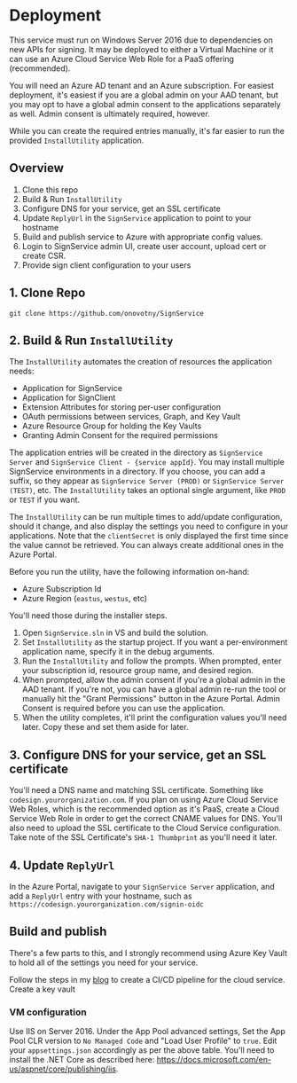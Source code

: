 # Deployment

This service must run on Windows Server 2016 due to dependencies on new APIs for signing. It may be deployed to either a Virtual Machine or it can use an Azure Cloud Service Web Role for a PaaS offering (recommended).

You will need an Azure AD tenant and an Azure subscription. For easiest deployment, it's easiest if you are a global admin on your AAD tenant, but you may opt to have a global admin consent to the applications separately as well. Admin consent is ultimately required, however.

While you can create the required entries manually, it's far easier to run the provided `InstallUtility` application.

## Overview

1. Clone this repo
2. Build & Run `InstallUtility`
3. Configure DNS for your service, get an SSL certificate
4. Update `ReplyUrl` in the `SignService` application to point to your hostname
5. Build and publish service to Azure with appropriate config values.
6. Login to SignService admin UI, create user account, upload cert or create CSR.
7. Provide sign client configuration to your users


## 1. Clone Repo

`git clone https://github.com/onovotny/SignService`

## 2. Build & Run `InstallUtility`

The `InstallUtility` automates the creation of resources the application needs:

- Application for SignService
- Application for SignClient
- Extension Attributes for storing per-user configuration
- OAuth permissions between services, Graph, and Key Vault
- Azure Resource Group for holding the Key Vaults
- Granting Admin Consent for the required permissions

The application entries will be created in the directory as `SignService Server` and `SignService Client - {service appId}`. You may install multiple SignService environments in a directory. If you choose, you can add a suffix, so they appear as `SignService Server (PROD)` or `SignService Server (TEST)`, etc. The `InstallUtility` takes an optional single argument, like `PROD` or `TEST` if you want.

The `InstallUtility` can be run multiple times to add/update configuration, should it change, and also display the settings you need to configure in your applications. Note that the `clientSecret` is only displayed the first time since the value cannot be retrieved. You can always create additional ones in the Azure Portal.

Before you run the utility, have the following information on-hand:

- Azure Subscription Id
- Azure Region (`eastus`, `westus`, etc)

You'll need those during the installer steps.

1. Open `SignService.sln` in VS and build the solution.
2. Set `InstallUtility` as the startup project. If you want a per-environment application name, specify it in the debug arguments.
3. Run the `InstallUtility` and follow the prompts. When prompted, enter your subscription id, resource group name, and desired region. 
4. When prompted, allow the admin consent if you're a global admin in the AAD tenant. If you're not, you can have a global admin re-run the tool or manually hit the "Grant Permissions" button in the Azure Portal. Admin Consent is required before you can use the application.
5. When the utility completes, it'll print the configuration values you'll need later. Copy these and set them aside for later.

## 3. Configure DNS for your service, get an SSL certificate

You'll need a DNS name and matching SSL certificate. Something like `codesign.yourorganization.com`. If you plan on using Azure Cloud Service Web Roles, which is the recommended option as it's PaaS, create a Cloud Service Web Role in order to get the correct CNAME values for DNS. You'll also need to upload the SSL certificate to the Cloud Service configuration. Take note of the SSL Certificate's `SHA-1 Thumbprint` as you'll need it later.

## 4. Update `ReplyUrl`

In the Azure Portal, navigate to your `SignService Server` application, and add a `ReplyUrl` entry with your hostname, such as `https://codesign.yourorganization.com/signin-oidc`

## Build and publish

There's a few parts to this, and I strongly recommend using Azure Key Vault to hold all of the settings you need for your service. 

Follow the steps in my [blog](https://oren.codes/2017/10/18/continuous-deployment-of-cloud-services-with-vsts/) to create a CI/CD pipeline for the cloud service. Create a key vault



### VM configuration
Use IIS on Server 2016. Under the App Pool advanced settings, Set the App Pool CLR version to `No Managed Code` and "Load User Profile" to `true`. Edit your `appsettings.json` accordingly as per the above table. You'll need to install the .NET Core as described here: https://docs.microsoft.com/en-us/aspnet/core/publishing/iis.